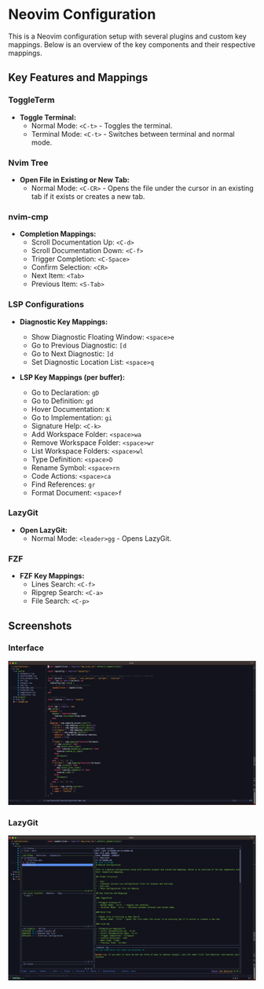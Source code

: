 # Neovim Configuration

This is a Neovim configuration setup with several plugins and custom key mappings. Below is an overview of the key components and their respective mappings.


## Key Features and Mappings

### ToggleTerm

- **Toggle Terminal:**
  - Normal Mode: `<C-t>` - Toggles the terminal.
  - Terminal Mode: `<C-t>` - Switches between terminal and normal mode.

### Nvim Tree

- **Open File in Existing or New Tab:**
  - Normal Mode: `<C-CR>` - Opens the file under the cursor in an existing tab if it exists or creates a new tab.

### nvim-cmp

- **Completion Mappings:**
  - Scroll Documentation Up: `<C-d>`
  - Scroll Documentation Down: `<C-f>`
  - Trigger Completion: `<C-Space>`
  - Confirm Selection: `<CR>`
  - Next Item: `<Tab>`
  - Previous Item: `<S-Tab>`

### LSP Configurations

- **Diagnostic Key Mappings:**
  - Show Diagnostic Floating Window: `<space>e`
  - Go to Previous Diagnostic: `[d`
  - Go to Next Diagnostic: `]d`
  - Set Diagnostic Location List: `<space>q`

- **LSP Key Mappings (per buffer):**
  - Go to Declaration: `gD`
  - Go to Definition: `gd`
  - Hover Documentation: `K`
  - Go to Implementation: `gi`
  - Signature Help: `<C-k>`
  - Add Workspace Folder: `<space>wa`
  - Remove Workspace Folder: `<space>wr`
  - List Workspace Folders: `<space>wl`
  - Type Definition: `<space>D`
  - Rename Symbol: `<space>rn`
  - Code Actions: `<space>ca`
  - Find References: `gr`
  - Format Document: `<space>f`

### LazyGit

- **Open LazyGit:**
  - Normal Mode: `<leader>gg` - Opens LazyGit.

### FZF

- **FZF Key Mappings:**
  - Lines Search: `<C-f>`
  - Ripgrep Search: `<C-a>`
  - File Search: `<C-p>`

## Screenshots

### Interface

![Interface](screenshots/interface.png)

### LazyGit

![LazyGit](screenshots/lazygit.png)
